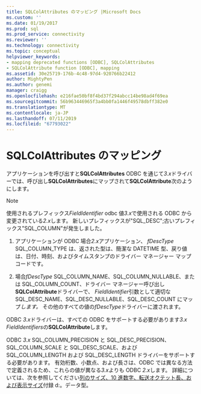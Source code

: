 ```yaml
---
title: SQLColAttributes のマッピング |Microsoft Docs
ms.custom: ''
ms.date: 01/19/2017
ms.prod: sql
ms.prod_service: connectivity
ms.reviewer: ''
ms.technology: connectivity
ms.topic: conceptual
helpviewer_keywords:
- mapping deprecated functions [ODBC], SQLColAttributes
- SQLColAttribute function [ODBC], mapping
ms.assetid: 30e25719-176b-4c48-97d4-920766b22412
author: MightyPen
ms.author: genemi
manager: craigg
ms.openlocfilehash: e216fae50bf8f4bd37f294abcc14be98ad4f69ea
ms.sourcegitcommit: 56b963446965f3a4bb0fa1446f49578dbff382e0
ms.translationtype: MT
ms.contentlocale: ja-JP
ms.lasthandoff: 07/11/2019
ms.locfileid: "67793022"
---
```

# <a name="sqlcolattributes-mapping"></a>SQLColAttributes のマッピング
アプリケーションを呼び出すと**SQLColAttributes** ODBC を通じて*3.x*ドライバーでは、呼び出し**SQLColAttributes**にマップされて**SQLColAttribute**次のようにします。  
  
> [!NOTE]
>  使用されるプレフィックス*FieldIdentifier* odbc 値*3.x*で使用される ODBC から変更されている*2.x*します。 新しいプレフィックスが"SQL_DESC";古いプレフィックス"SQL_COLUMN"が発生しました。  
  
1.  アプリケーションが ODBC 場合*2.x*アプリケーション、 *fDescType* SQL_COLUMN_TYPE は、返された型は、簡潔な DATETIME 型、戻り値は、日付、時刻、およびタイムスタンプのドライバー マネージャー マップコードです。  
  
2.  場合*fDescType* SQL_COLUMN_NAME、SQL_COLUMN_NULLABLE、または SQL_COLUMN_COUNT、ドライバー マネージャー呼び出し**SQLColAttribute**ドライバーで、 *FieldIdentifier*引数として適切な SQL_DESC_NAME、SQL_DESC_NULLABLE、SQL_DESC_COUNT にマップ*します。* その他のすべての値の*fDescType*ドライバーに渡されます。  
  
 ODBC *3.x*ドライバーは、すべての ODBC をサポートする必要があります*3.x* *FieldIdentifiers*の**SQLColAttribute**します。  
  
 ODBC *3.x* SQL_COLUMN_PRECISION と SQL_DESC_PRECISION、SQL_COLUMN_SCALE と SQL_DESC_SCALE、および SQL_COLUMN_LENGTH および SQL_DESC_LENGTH ドライバーをサポートする必要があります。 有効桁数、小数点、および長さは、ODBC では異なる方法で定義されるため、これらの値が異なる*3.x*よりも ODBC *2.x*します。 詳細については、次を参照してください[列のサイズ、10 進数字、転送オクテット長、および表示サイズ](../../../odbc/reference/appendixes/column-size-decimal-digits-transfer-octet-length-and-display-size.md)付録 d:。データ型。
